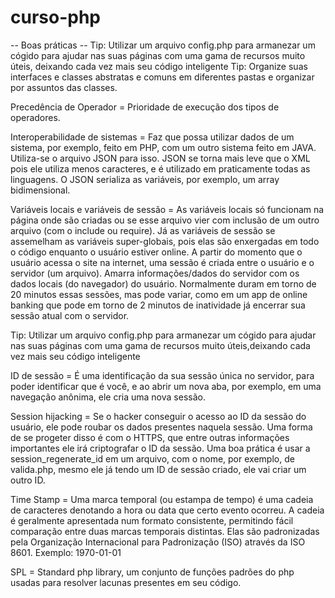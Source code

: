 # curso-php
-- Boas práticas -- 
Tip: Utilizar um arquivo config.php para armanezar um cógido para ajudar nas suas páginas com uma gama de recursos muito úteis, deixando cada vez mais seu código inteligente
Tip: Organize suas interfaces e classes abstratas e comuns em diferentes pastas e organizar por assuntos das classes.

Precedência de Operador = Prioridade de execução dos tipos de operadores.

Interoperabilidade de sistemas = Faz que possa utilizar dados de um sistema, por exemplo, feito em PHP, com um outro sistema feito em JAVA. Utiliza-se o arquivo JSON para isso. JSON se torna mais leve que o XML pois ele utiliza menos caracteres, e é utilizado em praticamente todas as linguagens. O JSON serializa as variáveis, por exemplo, um array bidimensional.

Variáveis locais e variáveis de sessão = As variáveis locais só funcionam na página onde são criadas ou se esse arquivo vier com inclusão de um outro arquivo (com o include ou require). Já as variáveis de sessão se assemelham as variáveis super-globais, pois elas são enxergadas em todo o código enquanto o usuário estiver online.
A partir do momento que o usuário acessa o site na internet, uma sessão é criada entre o usuário e o servidor (um arquivo). Amarra informações/dados do servidor com os dados locais (do navegador) do usuário. Normalmente duram em torno de 20 minutos essas sessões, mas pode variar, como em um app de online banking que pode em torno de 2 minutos de inatividade já encerrar sua sessão atual com o servidor.

Tip: Utilizar um arquivo config.php para armanezar um cógido para ajudar nas suas páginas com uma gama de recursos muito úteis,deixando cada vez mais seu código inteligente

ID de sessão = É uma identificação da sua sessão única no servidor, para poder identificar que é você, e ao abrir um nova aba, por exemplo, em uma navegação anônima, ele cria uma nova sessão. 

Session hijacking = Se o hacker conseguir o acesso ao ID da sessão do usuário, ele pode roubar os dados presentes naquela sessão. Uma forma de se progeter disso é com o HTTPS, que entre outras informações importantes ele irá criptografar o ID da sessão. Uma boa prática é usar a session_regenerate_id em um arquivo, com o nome, por exemplo, de valida.php, mesmo ele já tendo um ID de sessão criado, ele vai criar um outro ID.

Time Stamp = Uma marca temporal (ou estampa de tempo) é uma cadeia de caracteres denotando a hora ou data que certo evento ocorreu. A cadeia é geralmente apresentada num formato consistente, permitindo fácil comparação entre duas marcas temporais distintas. Elas são padronizadas pela Organização Internacional para Padronização (ISO) através da ISO 8601. Exemplo: 1970-01-01

SPL = Standard php library, um conjunto de funções padrões do php usadas para resolver lacunas presentes em seu código.